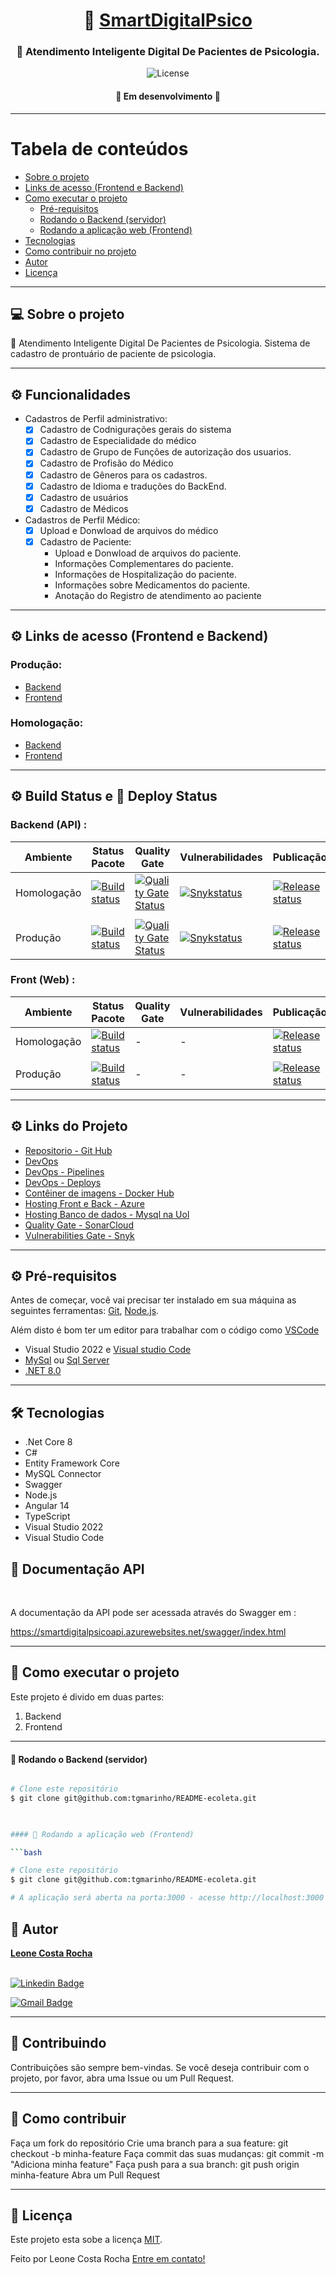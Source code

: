 
<h1 align="center">
     🏥  <a href="#" alt="Atendimento Inteligente Digital De Pacientes de Psicologia"> SmartDigitalPsico</a>
</h1>

<h3 align="center">
    💚 Atendimento Inteligente Digital De Pacientes de Psicologia. 
</h3>

<p align="center">    
   <img alt="License" src="https://img.shields.io/badge/license-MIT-brightgreen"> 
</p>

<h4 align="center">
	🚧 Em desenvolvimento 🚧
</h4>

---

Tabela de conteúdos
=================
<!--ts-->
   * [Sobre o projeto](#-sobre-o-projeto) 
   * [Links de acesso (Frontend e Backend)](#-Links-Front-Back)
   * [Como executar o projeto](#-como-executar-o-projeto)
     * [Pré-requisitos](#pré-requisitos)
     * [Rodando o Backend (servidor)](#user-content--rodando-o-backend-servidor)
     * [Rodando a aplicação web (Frontend)](#user-content--rodando-a-aplicação-web-frontend)
   * [Tecnologias](#-tecnologias) 
   * [Como contribuir no projeto](#-como-contribuir-no-projeto)
   * [Autor](#-autor)
   * [Licença](#user-content--licença)
<!--te-->

---

## 💻 Sobre o projeto

🏥 Atendimento Inteligente Digital De Pacientes de Psicologia. Sistema de cadastro de prontuário de paciente de psicologia.

---

## ⚙️ Funcionalidades

- Cadastros de Perfil administrativo:
  - [x] Cadastro de Codnigurações gerais do sistema
  - [x] Cadastro de Especialidade do médico 
  - [x] Cadastro de Grupo de Funções de autorização dos usuarios.
  - [x] Cadastro de Profisão do Médico
  - [x] Cadastro de Gêneros para os cadastros.
  - [x] Cadastro de Idioma e traduções do BackEnd.
  - [x] Cadastro de usuários
  - [x] Cadastro de Médicos
- Cadastros de Perfil Médico:
  - [x] Upload e Donwload de arquivos do médico
  - [x] Cadastro de Paciente: 
    -  Upload e Donwload de arquivos do paciente.
    -  Informações Complementares do paciente.
    -  Informações de Hospitalização do paciente. 
    -  Informações sobre Medicamentos do paciente. 
    -  Anotação do Registro de atendimento ao paciente 

---

## ⚙️ Links de acesso (Frontend e Backend)

### Produção:  
   - [Backend](https://smartdigitalpsicoapi.azurewebsites.net) 
   - [Frontend](https://smartdigitalpsicoui.azurewebsites.net) 

### Homologação:  
   - [Backend](https://smartdigitalpsicoapi-staging.azurewebsites.net) 
   - [Frontend](https://smartdigitalpsicoui-staging.azurewebsites.net) 

---

## ⚙️ Build Status e 🚀 Deploy Status

### Backend (API) :  

| **Ambiente** | **Status Pacote** | **Quality Gate**   |  **Vulnerabilidades**  | **Publicação**  |
|--|--|--|--|--|
| Homologação| [![Build status](https://lionscorp.visualstudio.com/SMARTDIGITALPSICO/_apis/build/status/Homologation/CI-Homologation-SMARTDIGITALPSICO-API)](https://lionscorp.visualstudio.com/SMARTDIGITALPSICO/_build/latest?definitionId=20)  | [![Quality Gate Status](https://sonarcloud.io/api/project_badges/measure?project=lionscorp_smartdigitalpsico&metric=alert_status)](https://sonarcloud.io/summary/new_code?id=lionscorp_smartdigitalpsico) | [![Snykstatus](https://snyk.io/test/github/LeoneRocha/SmartDigitalPsicoAPI/badge.svg)](https://snyk.io/test/github/LeoneRocha/SmartDigitalPsicoAPI/badge.svg)|[![Release status](https://lionscorp.vsrm.visualstudio.com/_apis/public/Release/badge/4f28fc9c-3bc3-4ea2-8eac-62870312ef10/5/5)](https://lionscorp.vsrm.visualstudio.com/_apis/public/Release/badge/4f28fc9c-3bc3-4ea2-8eac-62870312ef10/5/5)
||||||
| Produção | [![Build status](https://lionscorp.visualstudio.com/SMARTDIGITALPSICO/_apis/build/status/Production/CI-Production-SMARTDIGITALPSICO-API)](https://lionscorp.visualstudio.com/SMARTDIGITALPSICO/_build/latest?definitionId=21)| [![Quality Gate Status](https://sonarcloud.io/api/project_badges/measure?project=lionscorp_smartdigitalpsico&metric=alert_status)](https://sonarcloud.io/summary/new_code?id=lionscorp_smartdigitalpsico) |[![Snykstatus](https://snyk.io/test/github/LeoneRocha/SmartDigitalPsicoAPI/badge.svg)](https://snyk.io/test/github/LeoneRocha/SmartDigitalPsicoAPI/badge.svg) |[![Release status](https://lionscorp.vsrm.visualstudio.com/_apis/public/Release/badge/4f28fc9c-3bc3-4ea2-8eac-62870312ef10/6/6)](https://lionscorp.vsrm.visualstudio.com/_apis/public/Release/badge/4f28fc9c-3bc3-4ea2-8eac-62870312ef10/6/6)|

### Front (Web) :  

| **Ambiente** | **Status Pacote** | **Quality Gate**   |  **Vulnerabilidades**  | **Publicação**  |
|--|--|--|--|--|
| Homologação| [![Build status](https://lionscorp.visualstudio.com/SMARTDIGITALPSICO/_apis/build/status/Homologation/CI-Homologation-SMARTDIGITALPSICO-UI)](https://lionscorp.visualstudio.com/SMARTDIGITALPSICO/_build/latest?definitionId=28) | - | - |[![Release status](https://lionscorp.vsrm.visualstudio.com/_apis/public/Release/badge/4f28fc9c-3bc3-4ea2-8eac-62870312ef10/10/10)](https://lionscorp.vsrm.visualstudio.com/_apis/public/Release/badge/4f28fc9c-3bc3-4ea2-8eac-62870312ef10/10/10)
||||||
| Produção | [![Build status](https://lionscorp.visualstudio.com/SMARTDIGITALPSICO/_apis/build/status/Production/CI-Production-SMARTDIGITALPSICO-UI)](https://lionscorp.visualstudio.com/SMARTDIGITALPSICO/_build/latest?definitionId=30)| - |-|[![Release status](https://lionscorp.vsrm.visualstudio.com/_apis/public/Release/badge/4f28fc9c-3bc3-4ea2-8eac-62870312ef10/11/11)](https://lionscorp.vsrm.visualstudio.com/_apis/public/Release/badge/4f28fc9c-3bc3-4ea2-8eac-62870312ef10/11/11)|
   
---
## ⚙️ Links do Projeto
 
- [Repositorio - Git Hub ](https://github.com/LeoneRocha/SmartDigitalPsicoAPI/tree/developer) 
- [DevOps](https://lionscorp.visualstudio.com/SMARTDIGITALPSICO) 
- [DevOps - Pipelines](https://lionscorp.visualstudio.com/SMARTDIGITALPSICO/_build) 
- [DevOps - Deploys](https://lionscorp.visualstudio.com/SMARTDIGITALPSICO/_release) 
- [Contêiner de imagens - Docker Hub](https://hub.docker.com/u/leonecr) 
- [Hosting Front e Back - Azure](https://portal.azure.com) 
- [Hosting Banco de dados - Mysql na Uol](https://painelbd.host.uol.com.br/main.html?servicetype=mysql) 
- [Quality Gate - SonarCloud](https://sonarcloud.io/project/branches_list?id=lionscorp_smartdigitalpsico)
- [Vulnerabilities Gate - Snyk](https://app.snyk.io/org/leonerocha/projects?groupBy=targets&before&after&searchQuery=&sortBy=highest+severity&filters[Show]=&filters[Integrations]=&filters[CollectionIds]=)
 
---
   
##  ⚙️ Pré-requisitos

Antes de começar, você vai precisar ter instalado em sua máquina as seguintes ferramentas:
[Git](https://git-scm.com), [Node.js](https://nodejs.org/en/). 

Além disto é bom ter um editor para trabalhar com o código como [VSCode](https://code.visualstudio.com/)

- Visual Studio 2022 e [Visual studio Code](https://code.visualstudio.com/)
- [MySql](https://www.mysql.com/downloads/) ou  [Sql Server](https://www.microsoft.com/pt-br/sql-server/sql-server-downloads) 
- [.NET 8.0](https://www.microsoft.com/pt-br/sql-server/sql-server-downloads) 

---

## 🛠 Tecnologias
 
- .Net Core 8
- C#
- Entity Framework Core
- MySQL Connector
- Swagger
- Node.js
- Angular 14
- TypeScript
- Visual Studio 2022
- Visual Studio Code

## 🚀 Documentação API

<br />

A documentação da API pode ser acessada através do Swagger em :

https://smartdigitalpsicoapi.azurewebsites.net/swagger/index.html

---

## 🚀 Como executar o projeto

Este projeto é divido em duas partes:
1. Backend  
2. Frontend   

---

#### 🎲 Rodando o Backend (servidor)

```bash

# Clone este repositório
$ git clone git@github.com:tgmarinho/README-ecoleta.git

 

#### 🧭 Rodando a aplicação web (Frontend)

```bash

# Clone este repositório
$ git clone git@github.com:tgmarinho/README-ecoleta.git

# A aplicação será aberta na porta:3000 - acesse http://localhost:3000

```

## 🦸 Autor

<a href="https://www.linkedin.com/in/leone-costa-rocha-14049722">
 <b>Leone Costa Rocha</b></a>
 <br />
 <br />
 
[![Linkedin Badge](https://img.shields.io/badge/-Leone-blue?style=flat-square&logo=Linkedin&logoColor=white&link=https://www.linkedin.com/in/leone-costa-rocha-14049722)](https://www.linkedin.com/in/leone-costa-rocha-14049722) 

[![Gmail Badge](https://img.shields.io/badge/-leonecrocha@gmail.com-c14438?style=flat-square&logo=Gmail&logoColor=white&link=mailto:leonecrocha@gmail.com)](mailto:leonecrocha@gmail.com)

---

## 📝 Contribuindo
Contribuições são sempre bem-vindas. Se você deseja contribuir com o projeto, por favor, abra uma Issue ou um Pull Request.

---
## 📝 Como contribuir

Faça um fork do repositório
Crie uma branch para a sua feature: git checkout -b minha-feature
Faça commit das suas mudanças: git commit -m "Adiciona minha feature"
Faça push para a sua branch: git push origin minha-feature
Abra um Pull Request

---

## 📝 Licença

Este projeto esta sobe a licença [MIT](./LICENSE).

Feito por Leone Costa Rocha [Entre em contato!](https://www.linkedin.com/in/leone-costa-rocha-14049722)
 
